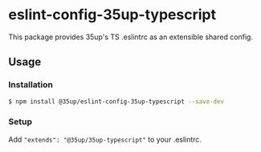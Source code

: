 # eslint-config-35up-typescript

This package provides 35up's TS .eslintrc as an extensible shared config.

## Usage

### Installation

  ```sh
  $ npm install @35up/eslint-config-35up-typescript --save-dev
  ```

### Setup

Add `"extends": "@35up/35up-typescript"` to your .eslintrc.
